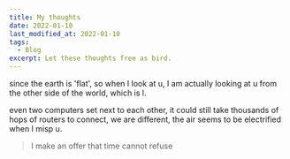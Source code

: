```yaml
---
title: My thoughts
date: 2022-01-10
last_modified_at: 2022-01-10
tags:
  - Blog
excerpt: Let these thoughts free as bird.
---
```


since the earth is 'flat', so when I look at u, I am actually looking at u from the other side of the world, which is l.

even two computers set next to each other, it could still take thousands of hops of routers to connect, we are different, the air seems to be electrified when I misp u.

> I make an offer that time cannot refuse
